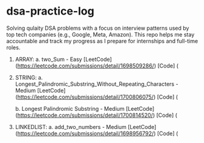 # dsa-practice-log
Solving qulaity DSA problems with a focus on interview patterns used by top tech companies (e.g., Google, Meta, Amazon).
This repo helps me stay accountable and track my progress as I prepare for internships and full-time roles.

1. ARRAY:
   a. two_Sum - Easy
   [LeetCode] (https://leetcode.com/submissions/detail/1698509286/)
   [Code] (

2. STRING:
   a. Longest_Palindromic_Substring_Without_Repeating_Characters - Medium
   [LeetCode] (https://leetcode.com/submissions/detail/1700806075/)
   [Code] (

   b. Longest Palindromic Substring - Medium
   [LeetCode] (https://leetcode.com/submissions/detail/1700814520/)
   [Code] (

3. LINKEDLIST:
  a. add_two_numbers - Medium
  [LeetCode] (https://leetcode.com/submissions/detail/1698956792/)
  [Code] (
